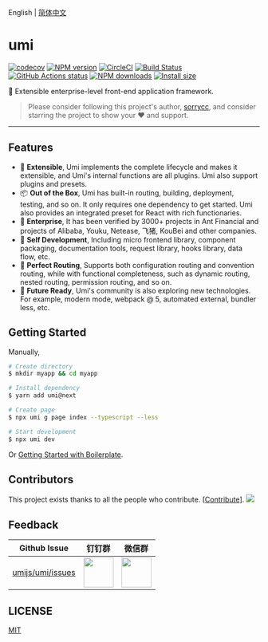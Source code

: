 English | [简体中文](./README.zh-CN.md)

# umi

[![codecov](https://codecov.io/gh/umijs/umi/branch/master/graph/badge.svg)](https://codecov.io/gh/umijs/umi) [![NPM version](https://img.shields.io/npm/v/umi.svg?style=flat)](https://npmjs.org/package/umi) [![CircleCI](https://circleci.com/gh/umijs/umi/tree/master.svg?style=svg)](https://circleci.com/gh/umijs/umi/tree/master) [![Build Status](https://dev.azure.com/umijs/umi/_apis/build/status/umijs.umi?branchName=master)](https://dev.azure.com/umijs/umi/_build/latest?definitionId=1&branchName=master) [![GitHub Actions status](https://github.com/umijs/umi/workflows/Node%20CI/badge.svg)](https://github.com/umijs/umi) [![NPM downloads](http://img.shields.io/npm/dm/umi.svg?style=flat)](https://npmjs.org/package/umi) [![Install size](https://badgen.net/packagephobia/install/umi)](https://packagephobia.now.sh/result?p=umi)

🍙 Extensible enterprise-level front-end application framework.

> Please consider following this project's author, [sorrycc](https://github.com/sorrycc), and consider starring the project to show your ❤️ and support.

---

## Features

* 🎉 **Extensible**, Umi implements the complete lifecycle and makes it extensible, and Umi's internal functions are all plugins. Umi also support plugins and presets.
* 📦 **Out of the Box**, Umi has built-in routing, building, deployment, testing, and so on. It only requires one dependency to get started. Umi also provides an integrated preset for React with rich functionaries.
* 🐠 **Enterprise**, It has been verified by 3000+ projects in Ant Financial and projects of Alibaba, Youku, Netease, 飞猪, KouBei and other companies.
* 🚀 **Self Development**, Including micro frontend library, component packaging, documentation tools, request library, hooks library, data flow, etc.
* 🌴 **Perfect Routing**, Supports both configuration routing and convention routing, while with functional completeness, such as dynamic routing, nested routing, permission routing, and so on.
* 🚄 **Future Ready**, Umi's community is also exploring new technologies. For example, modern mode, webpack @ 5, automated external, bundler less, etc.

## Getting Started

Manually,

```bash
# Create directory
$ mkdir myapp && cd myapp

# Install dependency
$ yarn add umi@next

# Create page
$ npx umi g page index --typescript --less

# Start development
$ npx umi dev
```

Or [Getting Started with Boilerplate](/docs/getting-started).

## Contributors

This project exists thanks to all the people who contribute. [[Contribute](CONTRIBUTING.md)]. <a href="https://github.com/umijs/umi/graphs/contributors"><img src="https://opencollective.com/umi/contributors.svg?width=890&button=false" /></a>

## Feedback

| Github Issue | 钉钉群 | 微信群 |
| --- | --- | --- |
| [umijs/umi/issues](https://github.com/umijs/umi/issues) | <img src="https://img.alicdn.com/tfs/TB1KxCae9f2gK0jSZFPXXXsopXa-1125-1485.jpg" width="60" /> | <img src="https://img.alicdn.com/tfs/TB1pd1ce8r0gK0jSZFnXXbRRXXa-430-430.jpg" width="60" /> |

## LICENSE

[MIT](https://github.com/umijs/umi/blob/master/LICENSE)
